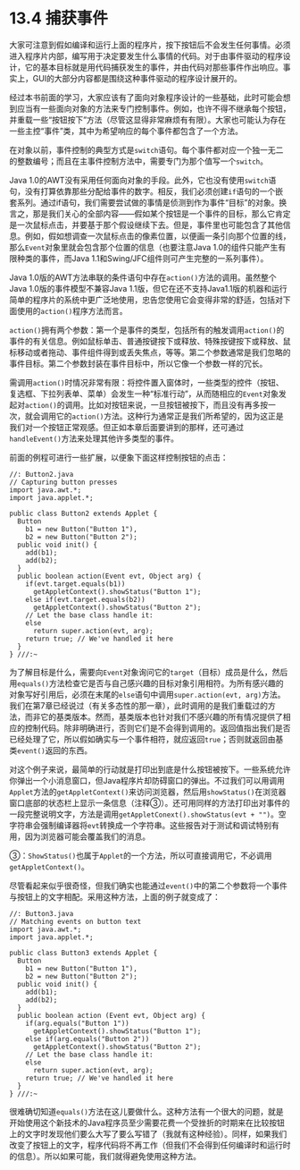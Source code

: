 # 13.4 捕获事件

大家可注意到假如编译和运行上面的程序片，按下按钮后不会发生任何事情。必须进入程序片内部，编写用于决定要发生什么事情的代码。对于由事件驱动的程序设计，它的基本目标就是用代码捕获发生的事件，并由代码对那些事件作出响应。事实上，GUI的大部分内容都是围绕这种事件驱动的程序设计展开的。

经过本书前面的学习，大家应该有了面向对象程序设计的一些基础，此时可能会想到应当有一些面向对象的方法来专门控制事件。例如，也许不得不继承每个按钮，并重载一些“按钮按下”方法（尽管这显得非常麻烦有有限）。大家也可能认为存在一些主控“事件”类，其中为希望响应的每个事件都包含了一个方法。

在对象以前，事件控制的典型方式是`switch`语句。每个事件都对应一个独一无二的整数编号；而且在主事件控制方法中，需要专门为那个值写一个`switch`。

Java 1.0的AWT没有采用任何面向对象的手段。此外，它也没有使用`switch`语句，没有打算依靠那些分配给事件的数字。相反，我们必须创建`if`语句的一个嵌套系列。通过if语句，我们需要尝试做的事情是侦测到作为事件“目标”的对象。换言之，那是我们关心的全部内容——假如某个按钮是一个事件的目标，那么它肯定是一次鼠标点击，并要基于那个假设继续下去。但是，事件里也可能包含了其他信息。例如，假如想调查一次鼠标点击的像素位置，以便画一条引向那个位置的线，那么`Event`对象里就会包含那个位置的信息（也要注意Java 1.0的组件只能产生有限种类的事件，而Java 1.1和Swing/JFC组件则可产生完整的一系列事件）。

Java 1.0版的AWT方法串联的条件语句中存在`action()`方法的调用。虽然整个Java 1.0版的事件模型不兼容Java 1.1版，但它在还不支持Java1.1版的机器和运行简单的程序片的系统中更广泛地使用，忠告您使用它会变得非常的舒适，包括对下面使用的`action()`程序方法而言。

`action()`拥有两个参数：第一个是事件的类型，包括所有的触发调用`action()`的事件的有关信息。例如鼠标单击、普通按键按下或释放、特殊按键按下或释放、鼠标移动或者拖动、事件组件得到或丢失焦点，等等。第二个参数通常是我们忽略的事件目标。第二个参数封装在事件目标中，所以它像一个参数一样的冗长。

需调用`action()`时情况非常有限：将控件置入窗体时，一些类型的控件（按钮、复选框、下拉列表单、菜单）会发生一种“标准行动”，从而随相应的`Event`对象发起对`action()`的调用。比如对按钮来说，一旦按钮被按下，而且没有再多按一次，就会调用它的`action()`方法。这种行为通常正是我们所希望的，因为这正是我们对一个按钮正常观感。但正如本章后面要讲到的那样，还可通过`handleEvent()`方法来处理其他许多类型的事件。

前面的例程可进行一些扩展，以便象下面这样控制按钮的点击：

```
//: Button2.java
// Capturing button presses
import java.awt.*;
import java.applet.*;

public class Button2 extends Applet {
  Button
    b1 = new Button("Button 1"),
    b2 = new Button("Button 2");
  public void init() {
    add(b1);
    add(b2);
  }
  public boolean action(Event evt, Object arg) {
    if(evt.target.equals(b1))
      getAppletContext().showStatus("Button 1");
    else if(evt.target.equals(b2))
      getAppletContext().showStatus("Button 2");
    // Let the base class handle it:
    else
      return super.action(evt, arg);
    return true; // We've handled it here
  }
} ///:~
```

为了解目标是什么，需要向`Event`对象询问它的`target`（目标）成员是什么，然后用`equals()`方法检查它是否与自己感兴趣的目标对象引用相符。为所有感兴趣的对象写好引用后，必须在末尾的`else`语句中调用`super.action(evt, arg)`方法。我们在第7章已经说过（有关多态性的那一章），此时调用的是我们重载过的方法，而非它的基类版本。然而，基类版本也针对我们不感兴趣的所有情况提供了相应的控制代码。除非明确进行，否则它们是不会得到调用的。返回值指出我们是否已经处理了它，所以假如确实与一个事件相符，就应返回`true`；否则就返回由基类`event()`返回的东西。

对这个例子来说，最简单的行动就是打印出到底是什么按钮被按下。一些系统允许你弹出一个小消息窗口，但Java程序片却防碍窗口的弹出。不过我们可以用调用`Applet`方法的`getAppletContext()`来访问浏览器，然后用`showStatus()`在浏览器窗口底部的状态栏上显示一条信息（注释③）。还可用同样的方法打印出对事件的一段完整说明文字，方法是调用`getAppletConext().showStatus(evt + "")`。空字符串会强制编译器将`evt`转换成一个字符串。这些报告对于测试和调试特别有用，因为浏览器可能会覆盖我们的消息。

③：`ShowStatus()`也属于`Applet`的一个方法，所以可直接调用它，不必调用`getAppletContext()`。

尽管看起来似乎很奇怪，但我们确实也能通过`event()`中的第二个参数将一个事件与按钮上的文字相配。采用这种方法，上面的例子就变成了：

```
//: Button3.java
// Matching events on button text
import java.awt.*;
import java.applet.*;

public class Button3 extends Applet {
  Button
    b1 = new Button("Button 1"),
    b2 = new Button("Button 2");
  public void init() {
    add(b1);
    add(b2);
  }
  public boolean action (Event evt, Object arg) {
    if(arg.equals("Button 1"))
      getAppletContext().showStatus("Button 1");
    else if(arg.equals("Button 2"))
      getAppletContext().showStatus("Button 2");
    // Let the base class handle it:
    else
      return super.action(evt, arg);
    return true; // We've handled it here
  }
} ///:~
```

很难确切知道`equals()`方法在这儿要做什么。这种方法有一个很大的问题，就是开始使用这个新技术的Java程序员至少需要花费一个受挫折的时期来在比较按钮上的文字时发现他们要么大写了要么写错了（我就有这种经验）。同样，如果我们改变了按钮上的文字，程序代码将不再工作（但我们不会得到任何编译时和运行时的信息）。所以如果可能，我们就得避免使用这种方法。
